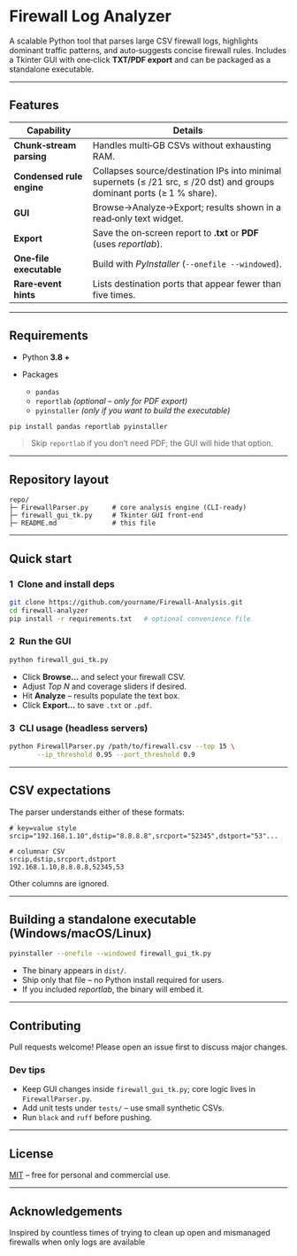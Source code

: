 # Firewall Log Analyzer

A scalable Python tool that parses large CSV firewall logs, highlights dominant traffic patterns, and auto‑suggests concise firewall rules.  Includes a Tkinter GUI with one‑click **TXT/PDF export** and can be packaged as a standalone executable.

---

## Features

| Capability                | Details                                                                                                                 |
| ------------------------- | ----------------------------------------------------------------------------------------------------------------------- |
| **Chunk‑stream parsing**  | Handles multi‑GB CSVs without exhausting RAM.                                                                           |
| **Condensed rule engine** | Collapses source/destination IPs into minimal supernets (≤ /21 src, ≤ /20 dst) and groups dominant ports (≥ 1 % share). |
| **GUI**                   | Browse→Analyze→Export; results shown in a read‑only text widget.                                                        |
| **Export**                | Save the on‑screen report to **.txt** or **PDF** (uses *reportlab*).                                                    |
| **One‑file executable**   | Build with *PyInstaller* (`--onefile --windowed`).                                                                      |
| **Rare‑event hints**      | Lists destination ports that appear fewer than five times.                                                              |

---

## Requirements

* Python **3.8 +**
* Packages

  * `pandas`
  * `reportlab` *(optional – only for PDF export)*
  * `pyinstaller` *(only if you want to build the executable)*

```bash
pip install pandas reportlab pyinstaller
```

> Skip `reportlab` if you don’t need PDF; the GUI will hide that option.

---

## Repository layout

```
repo/
├─ FirewallParser.py      # core analysis engine (CLI‑ready)
├─ firewall_gui_tk.py     # Tkinter GUI front‑end
├─ README.md              # this file
```

---

## Quick start

### 1  Clone and install deps

```bash
git clone https://github.com/yourname/Firewall-Analysis.git
cd firewall‑analyzer
pip install -r requirements.txt   # optional convenience file
```

### 2  Run the GUI

```bash
python firewall_gui_tk.py
```

* Click **Browse…** and select your firewall CSV.
* Adjust *Top N* and coverage sliders if desired.
* Hit **Analyze** – results populate the text box.
* Click **Export…** to save `.txt` or `.pdf`.

### 3  CLI usage (headless servers)

```bash
python FirewallParser.py /path/to/firewall.csv --top 15 \
       --ip_threshold 0.95 --port_threshold 0.9
```

---

## CSV expectations

The parser understands either of these formats:

```csv
# key=value style
srcip="192.168.1.10",dstip="8.8.8.8",srcport="52345",dstport="53"...

# columnar CSV
srcip,dstip,srcport,dstport
192.168.1.10,8.8.8.8,52345,53
```

Other columns are ignored.

---

## Building a standalone executable (Windows/macOS/Linux)

```bash
pyinstaller --onefile --windowed firewall_gui_tk.py
```

* The binary appears in `dist/`.
* Ship only that file – no Python install required for users.
* If you included *reportlab*, the binary will embed it.

---

## Contributing

Pull requests welcome!  Please open an issue first to discuss major changes.

### Dev tips

* Keep GUI changes inside `firewall_gui_tk.py`; core logic lives in `FirewallParser.py`.
* Add unit tests under `tests/` – use small synthetic CSVs.
* Run `black` and `ruff` before pushing.

---

## License

[MIT](LICENSE) – free for personal and commercial use.

---

## Acknowledgements

Inspired by countless times of trying to clean up open and mismanaged firewalls when only logs are available
